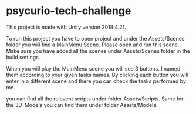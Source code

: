 # psycurio-tech-challenge

This project is made with Unity version 2018.4.21.

To run this project you have to open project and under the Assets/Scenes folder you will find a MainMenu Scene. 
Please open and run this scene. Make sure you have added all the scenes under Assets/Scenes folder in the build settings.

When you will play the MainMenu scene you will see 3 buttons. I named them according to your given tasks names. 
By clicking each button you will enter in a different scene and there you can check the tasks performed by me.

you can find all the relevent scripts under folder Assets/Scripts. Same for the 3D-Models you can find them under folder Assets/Models.




